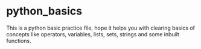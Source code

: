 # python_basics
This is a python basic practice file, hope it helps you with clearing basics of concepts like operators, variables, lists, sets, strings and some inbuilt functions.
